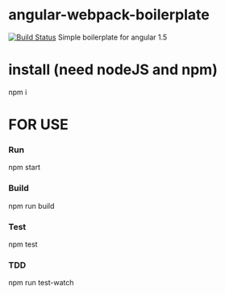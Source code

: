 # angular-webpack-boilerplate

[![Build Status](https://api.travis-ci.org/Pompeu/angular-webpack-boilerplate.svg?branch=master)](https://api.travis-ci.org/Pompeu/angular-webpack-boilerplate)
Simple boilerplate for angular 1.5

# install (need nodeJS and npm)

npm i

# FOR USE

### Run
 npm start
 
### Build
  npm run build
  
### Test
  npm test

### TDD
 npm run test-watch
